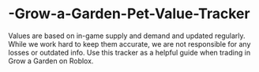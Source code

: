 # -Grow-a-Garden-Pet-Value-Tracker
Values are based on in-game supply and demand and updated regularly. While we work hard to keep them accurate, we are not responsible for any losses or outdated info. Use this tracker as a helpful guide when trading in Grow a Garden on Roblox.
